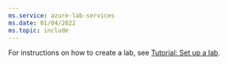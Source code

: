 ```yaml
---
ms.service: azure-lab-services
ms.date: 01/04/2022
ms.topic: include
---
```


For instructions on how to create a lab, see [Tutorial: Set up a lab](../tutorial-setup-lab.md).  
